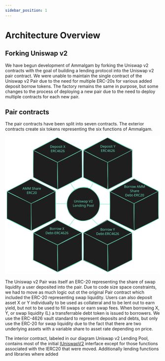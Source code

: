 ```yaml
---
sidebar_position: 1
---
```


# Architecture Overview

## Forking Uniswap v2

We have begun development of Ammalgam by forking the Uniswap v2 contracts with the goal of building a lending protocol into the Uniswap v2 pair contract. We were unable to maintain the single contract of the Uniswap v2 Pair due to the need for multiple ERC-20s for various added deposit borrow tokens. The factory remains the same in purpose, but some changes to the process of deploying a new pair due to the need to deploy multiple contracts for each new pair.

## Pair contracts

The pair contracts have been split into seven contracts. The exterior contracts create six tokens representing the six functions of Ammalgam.

![pair contracts](./assets/PairContracts.svg)

The Uniswap v2 Pair was itself an ERC-20 representing the share of swap liquidity a user deposited into the pair. Due to code size space constraints, we had to move as much logic out ot the original Pair contract which included the ERC-20 representing swap liquidity. Users can also deposit asset X or Y individually to be used as collateral and to be lent out to earn yield, but not to be used to fill swaps or earn swap fees. When borrowing X, Y, or swap liquidity (L) a transferrable debt token is issued to borrowers. We use the ERC-4626 vault standard to represent deposits and debts, but only use the ERC-20 for swap liquidity due to the fact that there are two underlying assets with a variable share to asset rate depending on price. 

The interior contract, labeled in our diagram Uniswap v2 Lending Pool, contains most of the initial [IUniswapV2](https://github.com/Uniswap/v2-core/blob/master/contracts/interfaces/IUniswapV2Pair.sol) interface except for those functions associated with the IERC20 that were moved. Additionally lending functions and libraries where added 
